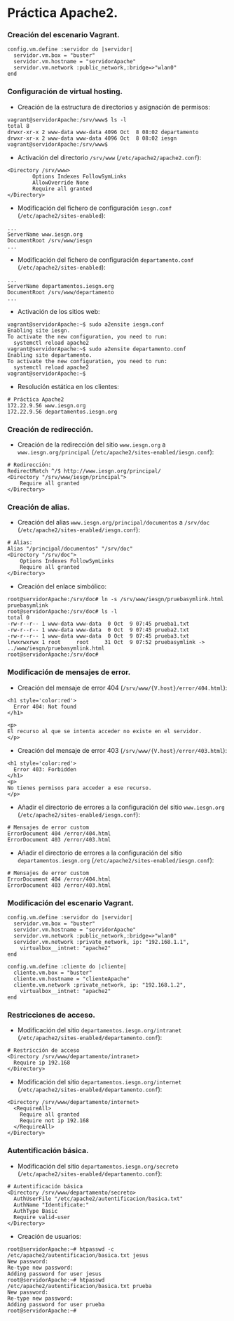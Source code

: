 # Práctica Apache2.
### Creación del escenario Vagrant.
~~~
config.vm.define :servidor do |servidor|  
  servidor.vm.box = "buster"
  servidor.vm.hostname = "servidorApache"
  servidor.vm.network :public_network,:bridge=>"wlan0"
end
~~~

### Configuración de virtual hosting.
- Creación de la estructura de directorios y asignación de permisos:
~~~
vagrant@servidorApache:/srv/www$ ls -l
total 8
drwxr-xr-x 2 www-data www-data 4096 Oct  8 08:02 departamento
drwxr-xr-x 2 www-data www-data 4096 Oct  8 08:02 iesgn
vagrant@servidorApache:/srv/www$ 
~~~

- Activación del directorio `/srv/www` (`/etc/apache2/apache2.conf`):
~~~
<Directory /srv/www>
        Options Indexes FollowSymLinks
        AllowOverride None
        Require all granted
</Directory>
~~~

- Modificación del fichero de configuración `iesgn.conf` (`/etc/apache2/sites-enabled`):
~~~
...
ServerName www.iesgn.org
DocumentRoot /srv/www/iesgn
...
~~~

- Modificación del fichero de configuración `departamento.conf` (`/etc/apache2/sites-enabled`):
~~~
...
ServerName departamentos.iesgn.org
DocumentRoot /srv/www/departamento
...
~~~

- Activación de los sitios web:
~~~
vagrant@servidorApache:~$ sudo a2ensite iesgn.conf
Enabling site iesgn.
To activate the new configuration, you need to run:
  systemctl reload apache2 
vagrant@servidorApache:~$ sudo a2ensite departamento.conf
Enabling site departamento.
To activate the new configuration, you need to run:
  systemctl reload apache2
vagrant@servidorApache:~$
~~~

- Resolución estática en los clientes:
~~~
# Práctica Apache2
172.22.9.56	www.iesgn.org
172.22.9.56	departamentos.iesgn.org
~~~

### Creación de redirección.
- Creación de la redirección del sitio `www.iesgn.org` a `www.iesgn.org/principal` (`/etc/apache2/sites-enabled/iesgn.conf`):
~~~
# Redirección:
RedirectMatch ^/$ http://www.iesgn.org/principal/
<Directory "/srv/www/iesgn/principal">
	Require all granted
</Directory>
~~~

### Creación de alias.
- Creación del alias `www.iesgn.org/principal/documentos` a `/srv/doc` (`/etc/apache2/sites-enabled/iesgn.conf`):
~~~
# Alias:
Alias "/principal/documentos" "/srv/doc"
<Directory "/srv/doc">
	Options Indexes FollowSymLinks
	Require all granted
</Directory>
~~~

- Creación del enlace simbólico:
~~~
root@servidorApache:/srv/doc# ln -s /srv/www/iesgn/pruebasymlink.html pruebasymlink
root@servidorApache:/srv/doc# ls -l
total 0
-rw-r--r-- 1 www-data www-data  0 Oct  9 07:45 prueba1.txt
-rw-r--r-- 1 www-data www-data  0 Oct  9 07:45 prueba2.txt
-rw-r--r-- 1 www-data www-data  0 Oct  9 07:45 prueba3.txt
lrwxrwxrwx 1 root     root     31 Oct  9 07:52 pruebasymlink -> ../www/iesgn/pruebasymlink.html
root@servidorApache:/srv/doc# 
~~~

### Modificación de mensajes de error.
- Creación del mensaje de error 404 (`/srv/www/{V.host}/error/404.html`):
~~~
<h1 style='color:red'>
  Error 404: Not found
</h1>

<p>
El recurso al que se intenta acceder no existe en el servidor.
</p>
~~~

- Creación del mensaje de error 403 (`/srv/www/{V.host}/error/403.html`):
~~~
<h1 style='color:red'>
  Error 403: Forbidden
</h1>
<p>
No tienes permisos para acceder a ese recurso.
</p>
~~~

- Añadir el directorio de errores a la configuración del sitio `www.iesgn.org` (`/etc/apache2/sites-enabled/iesgn.conf`):
~~~
# Mensajes de error custom
ErrorDocument 404 /error/404.html
ErrorDocument 403 /error/403.html
~~~

- Añadir el directorio de errores a la configuración del sitio `departamentos.iesgn.org` (`/etc/apache2/sites-enabled/iesgn.conf`):
~~~
# Mensajes de error custom
ErrorDocument 404 /error/404.html
ErrorDocument 403 /error/403.html
~~~

### Modificación del escenario Vagrant.
~~~
config.vm.define :servidor do |servidor|  
  servidor.vm.box = "buster"
  servidor.vm.hostname = "servidorApache"
  servidor.vm.network :public_network,:bridge=>"wlan0"
  servidor.vm.network :private_network, ip: "192.168.1.1",
    virtualbox__intnet: "apache2"
end

config.vm.define :cliente do |cliente|
  cliente.vm.box = "buster"
  cliente.vm.hostname = "clienteApache"
  cliente.vm.network :private_network, ip: "192.168.1.2",
    virtualbox__intnet: "apache2"
end
~~~

### Restricciones de acceso.
- Modificación del sitio `departamentos.iesgn.org/intranet` (`/etc/apache2/sites-enabled/departamento.conf`):
~~~
# Restricción de acceso
<Directory /srv/www/departamento/intranet>
  Require ip 192.168
</Directory>
~~~

- Modificación del sitio `departamentos.iesgn.org/internet` (`/etc/apache2/sites-enabled/departamento.conf`):
~~~
<Directory /srv/www/departamento/internet>
  <RequireAll>
    Require all granted
    Require not ip 192.168
  </RequireAll>
</Directory>
~~~

### Autentificación básica.
- Modificación del sitio `departamentos.iesgn.org/secreto` (`/etc/apache2/sites-enabled/departamento.conf`):
~~~
# Autentificación básica
<Directory /srv/www/departamento/secreto>
  AuthUserFile "/etc/apache2/autentificacion/basica.txt"
  AuthName "Identificate:"
  AuthType Basic
  Require valid-user
</Directory>
~~~

- Creación de usuarios:
~~~
root@servidorApache:~# htpasswd -c /etc/apache2/autentificacion/basica.txt jesus
New password:
Re-type new password:
Adding password for user jesus
root@servidorApache:~# htpasswd /etc/apache2/autentificacion/basica.txt prueba
New password:
Re-type new password:
Adding password for user prueba
root@servidorApache:~#
~~~